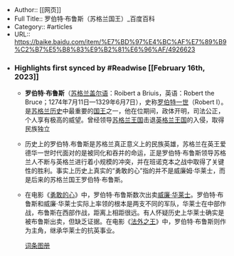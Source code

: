 - Author:: [[网页]]
- Full Title:: 罗伯特·布鲁斯（苏格兰国王）_百度百科
- Category:: #articles
- URL:: https://baike.baidu.com/item/%E7%BD%97%E4%BC%AF%E7%89%B9%C2%B7%E5%B8%83%E9%B2%81%E6%96%AF/4926623
- ### Highlights first synced by #Readwise [[February 16th, 2023]]
    - **罗伯特·布鲁斯**（[苏格兰盖尔语](/item/%E8%8B%8F%E6%A0%BC%E5%85%B0%E7%9B%96%E5%B0%94%E8%AF%AD/7645288?fromModule=lemma_inlink)：Roibert a Briuis，英语：Robert the Bruce；1274年7月11日—1329年6月7日），史称[罗伯特一世](/item/%E7%BD%97%E4%BC%AF%E7%89%B9%E4%B8%80%E4%B8%96/2102208?fromModule=lemma_inlink)（Robert I）。是[苏格兰历史](/item/%E8%8B%8F%E6%A0%BC%E5%85%B0%E5%8E%86%E5%8F%B2?fromModule=lemma_inlink)中最重要的[国王](/item/%E5%9B%BD%E7%8E%8B/78987?fromModule=lemma_inlink)之一，他在位期间，政体开明，司法公正，个人享有极高的威望。曾经领导[苏格兰王国](/item/%E8%8B%8F%E6%A0%BC%E5%85%B0%E7%8E%8B%E5%9B%BD/7119702?fromModule=lemma_inlink)击退[英格兰王国](/item/%E8%8B%B1%E6%A0%BC%E5%85%B0%E7%8E%8B%E5%9B%BD/8006177?fromModule=lemma_inlink)的入侵，取得民族独立
    - 历史上的罗伯特.布鲁斯是苏格兰真正意义上的民族英雄，苏格兰在英王爱德华一世时代面对的是被同化和吞并的命运，正是罗伯特·布鲁斯领导苏格兰人不断与英格兰进行着小规模的冲突，并在班诺克本之战中取得了关键性的胜利。事实上历史上真实的“勇敢的心”指的并不是威廉姆·华莱士，而是后来的苏格兰国王罗伯特·布鲁斯。
    - 在电影《[勇敢的心](/item/%E5%8B%87%E6%95%A2%E7%9A%84%E5%BF%83/26310?fromModule=lemma_inlink)》中，罗伯特·布鲁斯数次出卖[威廉·华莱士](/item/%E5%A8%81%E5%BB%89%C2%B7%E5%8D%8E%E8%8E%B1%E5%A3%AB?fromModule=lemma_inlink)。罗伯特·布鲁斯和威廉·华莱士实际上率领的根本是两支不同的军队，华莱士在中部作战，布鲁斯在西部作战，距离上相距很远。有人怀疑历史上华莱士确实是被布鲁斯出卖，但缺乏证据。在电影《[法外之王](/item/%E6%B3%95%E5%A4%96%E4%B9%8B%E7%8E%8B/22122406?fromModule=lemma_inlink)》中，罗伯特·布鲁斯则作为主角，继承华莱士的抗英事业。
      
      
      
      
      
      [词条图册](/pic/%E7%BD%97%E4%BC%AF%E7%89%B9%C2%B7%E5%B8%83%E9%B2%81%E6%96%AF/4926623?fr=lemma)
